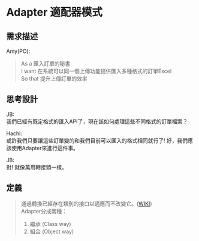 # Adapter 適配器模式

## 需求描述

Amy(PO):
> As a 匯入訂單的秘書<br>
> I want 在系統可以同一個上傳功能提供匯入多種格式的訂單Excel<br>
> So that 提升上傳訂單的效率


## 思考設計

JB:<br> 
我們已經有既定格式的匯入API了，現在該如何處理這些不同格式的訂單檔案？

Hachi:<br>
或許我們只要讓這些訂單變的和我們目前可以匯入的格式相同就行了!
好，我們應該使用Adapter來進行這件事。

JB:<br>
對! 就像萬用轉接頭一樣。


## 定義

> 通過轉換已經存在類別的接口以適應而不改變它。([WIKI](https://en.wikipedia.org/wiki/Adapter_pattern))<br>
> Adapter分成兩種：
> 1. 繼承 (Class way)
> 2. 組合 (Object way)



